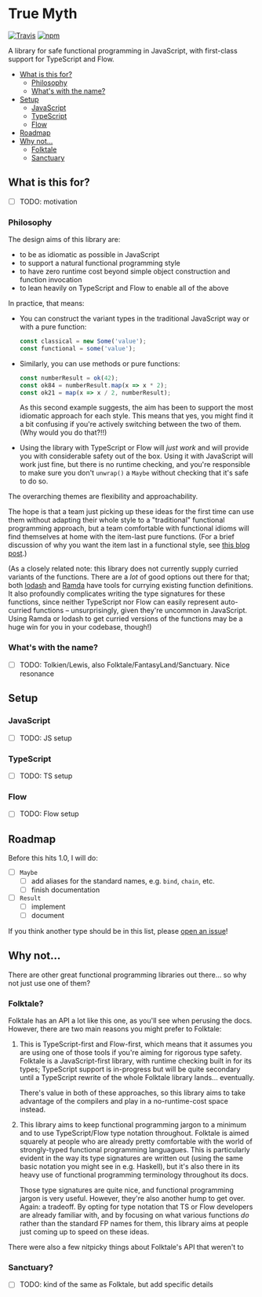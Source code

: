 # True Myth

[![Travis](https://img.shields.io/travis/chriskrycho/true-myth.svg?style=flat-square)](https://travis-ci.org/chriskrycho/true-myth)
[![npm](https://img.shields.io/npm/v/true-myth.svg?style=flat-square)](https://www.npmjs.com/package/true-myth)

A library for safe functional programming in JavaScript, with first-class
support for TypeScript and Flow.

- [What is this for?](#what-is-this-for)
    - [Philosophy](#philosophy)
    - [What's with the name?](#whats-with-the-name)
- [Setup](#setup)
    - [JavaScript](#javascript)
    - [TypeScript](#typescript)
    - [Flow](#flow)
- [Roadmap](#roadmap)
- [Why not...](#why-not)
    - [Folktale](#folktale)
    - [Sanctuary](#sanctuary)

## What is this for?

- [ ] TODO: motivation

### Philosophy

The design aims of this library are:

-   to be as idiomatic as possible in JavaScript
-   to support a natural functional programming style
-   to have zero runtime cost beyond simple object construction and function
    invocation
-   to lean heavily on TypeScript and Flow to enable all of the above

In practice, that means:

-   You can construct the variant types in the traditional JavaScript way or
    with a pure function:

    ```ts
    const classical = new Some('value');
    const functional = some('value');
    ```

-   Similarly, you can use methods or pure functions:

    ```ts
    const numberResult = ok(42);
    const ok84 = numberResult.map(x => x * 2);
    const ok21 = map(x => x / 2, numberResult);
    ```

    As this second example suggests, the aim has been to support the most
    idiomatic approach for each style. This means that yes, you might find it a
    bit confusing if you're actively switching between the two of them. (Why
    would you do that?!!)

-   Using the library with TypeScript or Flow will *just work* and will provide
    you with considerable safety out of the box. Using it with JavaScript will
    work just fine, but there is no runtime checking, and you're responsible to
    make sure you don't `unwrap()` a `Maybe` without checking that it's safe to
    do so.

The overarching themes are flexibility and approachability.

The hope is that a team just picking up these ideas for the first time can use
them without adapting their whole style to a "traditional" functional
programming approach, but a team comfortable with functional idioms will find
themselves at home with the item-last pure functions. (For a brief discussion
of why you want the item last in a functional style, see [this blog post].)

[this blog post]: http://www.chriskrycho.com/2017/collection-last-auto-curried-functions.html

(As a closely related note: this library does not currently supply curried
variants of the functions. There are a *lot* of good options out there for
that; both [lodash] and [Ramda] have tools for currying existing function
definitions. It also profoundly complicates writing the type signatures for
these functions, since neither TypeScript nor Flow can easily represent auto-
curried functions – unsurprisingly, given they're uncommon in JavaScript. Using
Ramda or lodash to get curried versions of the functions may be a huge win for
you in your codebase, though!)

[Ramda]: http://ramdajs.com
[lodash]: https://lodash.com

### What's with the name?

- [ ] TODO: Tolkien/Lewis, also Folktale/FantasyLand/Sanctuary. Nice resonance

## Setup

### JavaScript

- [ ] TODO: JS setup

### TypeScript

- [ ] TODO: TS setup

### Flow

- [ ] TODO: Flow setup

## Roadmap

Before this hits 1.0, I will do:

- [ ] `Maybe`
    - [ ] add aliases for the standard names, e.g. `bind`, `chain`, etc.
    - [ ] finish documentation

- [ ] `Result`
    - [ ] implement
    - [ ] document

If you think another type should be in this list, please [open an issue]!

[open an issue]: https://github.com/chriskrycho/true-myth/issues

## Why not...

There are other great functional programming libraries out there... so why not
just use one of them?

### Folktale?

Folktale has an API a lot like this one, as you'll see when perusing the docs.
However, there are two main reasons you might prefer <this library> to Folktale:

1.  This is TypeScript-first and Flow-first, which means that it assumes you are
    using one of those tools if you're aiming for rigorous type safety. Folktale
    is a JavaScript-first library, with runtime checking built in for its types;
    TypeScript support is in-progress but will be quite secondary until a
    TypeScript rewrite of the whole Folktale library lands... eventually.
   
    There's value in both of these approaches, so this library aims to take
    advantage of the compilers and play in a no-runtime-cost space instead.

2.  This library aims to keep functional programming jargon to a minimum and to
    use TypeScript/Flow type notation throughout. Folktale is aimed squarely at
    people who are already pretty comfortable with the world of strongly-typed
    functional programming languagues. This is particularly evident in the way
    its type signatures are written out (using the same basic notation you might
    see in e.g. Haskell), but it's also there in its heavy use of functional
    programming terminology throughout its docs.

    Those type signatures are quite nice, and functional programming jargon is
    very useful. However, they're also another hump to get over. Again: a
    tradeoff. By opting for type notation that TS or Flow developers are already
    familiar with, and by focusing on what various functions *do* rather than
    the standard FP names for them, this library aims at people just coming up
    to speed on these ideas.

There were also a few nitpicky things about Folktale's API that weren't to

### Sanctuary?

- [ ] TODO: kind of the same as Folktale, but add specific details